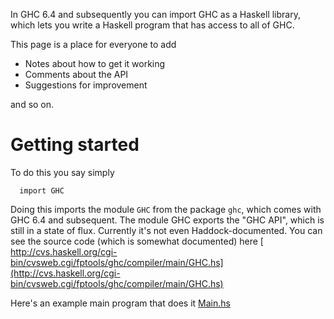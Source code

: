 
In GHC 6.4 and subsequently you can import GHC as a Haskell library, which lets you write a Haskell program that has access to all of GHC. 



This page is a place for everyone to add


- Notes about how to get it working
- Comments about the API
- Suggestions for improvement


and so on.


# Getting started



To do this you say simply 


```wiki
  import GHC
```


Doing this imports the module `GHC` from the package `ghc`, which comes with GHC 6.4 and subsequent.  The module GHC exports the "GHC API", which is still in a state of flux.  Currently it's not even Haddock-documented.  You can see the source code (which is somewhat documented) here 
[
http://cvs.haskell.org/cgi-bin/cvsweb.cgi/fptools/ghc/compiler/main/GHC.hs](http://cvs.haskell.org/cgi-bin/cvsweb.cgi/fptools/ghc/compiler/main/GHC.hs)



Here's an example main program that does it [Main.hs](/trac/ghc/attachment/wiki/UsingGhcAsLibrary/Main.hs)[](/trac/ghc/raw-attachment/wiki/UsingGhcAsLibrary/Main.hs)


